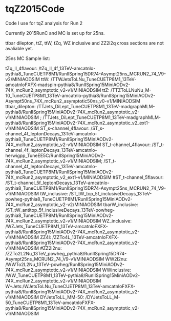 # tqZ2015Code
Code I use for tqZ analysis for Run 2

Currently 2015RunC and MC is set up for 25ns.

ttbar dilepton, ttZ, ttW, tZq, WZ inclusive and ZZ2l2q cross sections are not avaliable yet.

25ns MC Sample list:

tZq_ll_4flavour: /tZq_ll_4f_13TeV-amcatnlo-pythia8_TuneCUETP8M1/RunIISpring15DR74-Asympt25ns_MCRUN2_74_V9-v2/MINIAODSIM
ttW: /TTWJetsToLNu_TuneCUETP8M1_13TeV-amcatnloFXFX-madspin-pythia8/RunIISpring15MiniAODv2-74X_mcRun2_asymptotic_v2-v1/MINIAODSIM
ttZ: /TTZToLLNuNu_M-10_TuneCUETP8M1_13TeV-amcatnlo-pythia8/RunIISpring15MiniAODv2-Asympt50ns_74X_mcRun2_asymptotic50ns_v0-v1/MINIAODSIM
ttbar_dilepton: /TTJets_DiLept_TuneCUETP8M1_13TeV-madgraphMLM-pythia8/RunIISpring15MiniAODv2-74X_mcRun2_asymptotic_v2-v1/MINIAODSIM ; /TTJets_DiLept_TuneCUETP8M1_13TeV-madgraphMLM-pythia8/RunIISpring15MiniAODv2-74X_mcRun2_asymptotic_v2_ext1-v1/MINIAODSIM
ST_s-channel_4flavour: /ST_s-channel_4f_leptonDecays_13TeV-amcatnlo-pythia8_TuneCUETP8M1/RunIISpring15MiniAODv2-74X_mcRun2_asymptotic_v2-v1/MINIAODSIM
ST_t-channel_4flavour: /ST_t-channel_4f_leptonDecays_13TeV-amcatnlo-herwigpp_TuneEE5C/RunIISpring15MiniAODv2-74X_mcRun2_asymptotic_v2-v1/MINIAODSIM; /ST_t-channel_4f_leptonDecays_13TeV-amcatnlo-pythia8_TuneCUETP8M1/RunIISpring15MiniAODv2-74X_mcRun2_asymptotic_v2_ext1-v1/MINIAODSIM
#ST_t-channel_5flavour: /ST_t-channel_5f_leptonDecays_13TeV-amcatnlo-pythia8_TuneCUETP8M1/RunIISpring15DR74-Asympt25ns_MCRUN2_74_V9-v1/MINIAODSIM
tW_inclusive: /ST_tW_top_5f_inclusiveDecays_13TeV-powheg-pythia8_TuneCUETP8M1/RunIISpring15MiniAODv2-74X_mcRun2_asymptotic_v2-v2/MINIAODSIM
tbarW_inclusive: /ST_tW_antitop_5f_inclusiveDecays_13TeV-powheg-pythia8_TuneCUETP8M1/RunIISpring15MiniAODv2-74X_mcRun2_asymptotic_v2-v1/MINIAODSIM
WZ_inclusive: /WZJets_TuneCUETP8M1_13TeV-amcatnloFXFX-pythia8/RunIISpring15MiniAODv2-74X_mcRun2_asymptotic_v2-v1/MINIAODSIM
ZZ4l: /ZZTo4L_13TeV-amcatnloFXFX-pythia8/RunIISpring15MiniAODv2-74X_mcRun2_asymptotic_v2-v1/MINIAODSIM
#ZZ2l2nu: /ZZTo2L2Nu_13TeV_powheg_pythia8/RunIISpring15DR74-Asympt25ns_MCRUN2_74_V9-v1/MINIAODSIM
WW2l2nu: /WWTo2L2Nu_13TeV-powheg/RunIISpring15MiniAODv2-74X_mcRun2_asymptotic_v2-v1/MINIAODSIM
WWinclusive: /WW_TuneCUETP8M1_13TeV-pythia8/RunIISpring15MiniAODv2-74X_mcRun2_asymptotic_v2-v1/MINIAODSIM
W+Jets:/WJetsToLNu_TuneCUETP8M1_13TeV-amcatnloFXFX-pythia8/RunIISpring15MiniAODv2-74X_mcRun2_asymptotic_v2-v1/MINIAODSIM
DYJetsToLL_MM-50: /DYJetsToLL_M-50_TuneCUETP8M1_13TeV-amcatnloFXFX-pythia8/RunIISpring15MiniAODv2-74X_mcRun2_asymptotic_v2-v1/MINIAODSIM


